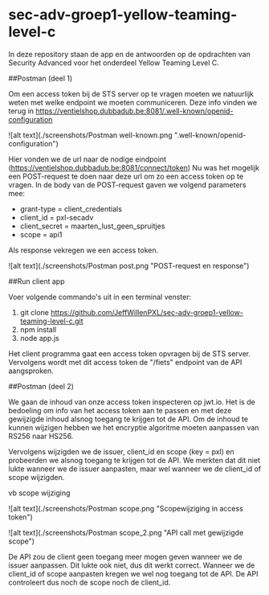 # sec-adv-groep1-yellow-teaming-level-c
In deze repository staan de app en de antwoorden op de opdrachten van Security Advanced voor het onderdeel Yellow Teaming Level C.


##Postman (deel 1)

Om een access token bij de STS server op te vragen moeten we natuurlijk weten met welke endpoint we moeten communiceren.
Deze info vinden we terug in https://ventielshop.dubbadub.be:8081/.well-known/openid-configuration

![alt text](./screenshots/Postman well-known.png ".well-known/openid-configuration")


Hier vonden we de url naar de nodige eindpoint (https://ventielshop.dubbadub.be:8081/connect/token)
Nu was het mogelijk een POST-request te doen naar deze url om zo een access token op te vragen.
In de body van de POST-request gaven we volgend parameters mee:

* grant-type = client_credentials
* client_id = pxl-secadv
* client_secret = maarten_lust_geen_spruitjes
* scope = api1

Als response vekregen we een access token.

![alt text](./screenshots/Postman post.png "POST-request en response")


##Run client app

Voer volgende commando's uit in een terminal venster:

1. git clone https://github.com/JeffWillenPXL/sec-adv-groep1-yellow-teaming-level-c.git
2. npm install
3. node app.js

Het client programma gaat een access token opvragen bij de STS server.
Vervolgens wordt met dit access token de "/fiets" endpoint van de API aangsproken.


##Postman (deel 2)

We gaan de inhoud van onze access token inspecteren op jwt.io.
Het is de bedoeling om info van het access token aan te passen en met deze gewijzigde inhoud alsnog toegang te krijgen tot de API.
Om de inhoud te kunnen wijzigen hebben we het encryptie algoritme moeten aanpassen van RS256 naar HS256.

Vervolgens wijzigden we de issuer, client_id en scope (key = pxl) en probeerden we alsnog toegang te krijgen tot de API.
We merkten dat dit niet lukte wanneer we de issuer aanpasten, maar wel wanneer we de client_id of scope wijzigden.


vb scope wijziging

![alt text](./screenshots/Postman scope.png "Scopewijziging in access token")

![alt text](./screenshots/Postman scope_2.png "API call met gewijzigde scope")



De API zou de client geen toegang meer mogen geven wanneer we de issuer aanpassen. Dit lukte ook niet, dus dit werkt correct.
Wanneer we de client_id of scope aanpasten kregen we wel nog toegang tot de API. De API controleert dus noch de scope noch de client_id.
